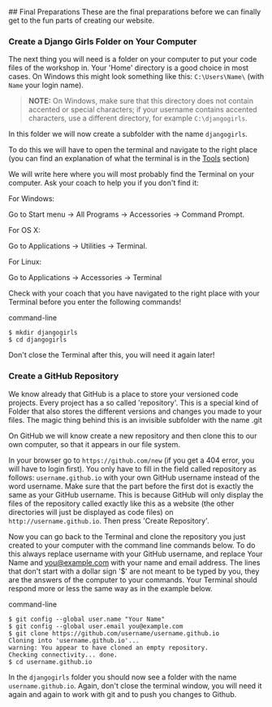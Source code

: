 ## Final Preparations
These are the final preparations before we can finally get to the fun parts of creating our website.

### Create a Django Girls Folder on Your Computer

The next thing you will need is a folder on your computer to put your code files of the workshop in. Your 'Home' directory is a good choice in most cases. On Windows this might look something like this: `C:\Users\Name\` \(with `Name` your login name\).

> **NOTE:** On Windows, make sure that this directory does not contain accented or special characters; if your username contains accented characters, use a different directory, for example `C:\djangogirls`.

In this folder we will now create a subfolder with the name  `djangogirls`.

To do this we will have to open the terminal and navigate to the right place \(you can find an explanation of what the terminal is in the [Tools](./tools.md) section\)

We will write here where you will most probably find the Terminal on your computer. Ask your coach to help you if you don't find it:

For Windows:

Go to Start menu → All Programs → Accessories → Command Prompt.

For OS X:

Go to Applications → Utilities → Terminal.

For Linux:

Go to Applications → Accessories → Terminal

Check with your coach that you have navigated to the right place with your Terminal before you enter the following commands!

command-line

```
$ mkdir djangogirls
$ cd djangogirls
```

Don't close the Terminal after this, you will need it again later!

### Create a GitHub Repository

We know already that GitHub is a place to store your versioned code projects. Every project has a so called 'repository'. This is a special kind of Folder that also stores the different versions and changes you made to your files. The magic thing behind this is an invisible subfolder with the name .git

On GitHub we will know create a new repository and then clone this to our own computer, so that it appears in our file system.

In your browser go to `https://github.com/new` \(if you get a 404 error, you will have to login first\). You only have to fill in the field called repository as follows: `username.github.io` with your own GitHub username instead of the word username. Make sure that the part before the first dot is exactly the same as your GitHub username. This is because GitHub will only display the files of the repository called exactly like this as a website \(the other directories will just be displayed as code files\) on `http://username.github.io`. Then press 'Create Repository'.

Now you can go back to the Terminal and clone the repository you just created to your computer with the command line commands below. To do this always replace username with your GitHub username, and replace Your Name and you@example.com with your name and email address. The lines that don't start with a dollar sign '$' are not meant to be typed by you, they are the answers of the computer to your commands. Your Terminal should respond more or less the same way as in the example below.

command-line

```
$ git config --global user.name "Your Name"
$ git config --global user.email you@example.com
$ git clone https://github.com/username/username.github.io
Cloning into 'username.github.io'...
warning: You appear to have cloned an empty repository.
Checking connectivity... done.
$ cd username.github.io
```

In the `djangogirls` folder you should now see a folder with the name `username.github.io`. Again, don't close the terminal window, you will need it again and again to work with git and to push you changes to Github.

